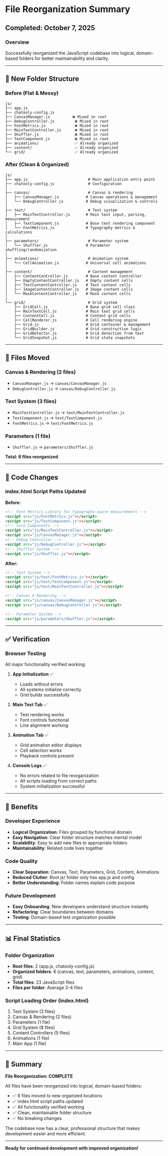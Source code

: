 # File Reorganization Summary

## Completed: October 7, 2025

### Overview
Successfully reorganized the JavaScript codebase into logical, domain-based folders for better maintainability and clarity.

---

## 📁 New Folder Structure

### Before (Flat & Messy)
```
js/
├── app.js
├── chatooly-config.js
├── CanvasManager.js          ❌ Mixed in root
├── DebugController.js         ❌ Mixed in root
├── FontMetrics.js             ❌ Mixed in root
├── MainTextController.js      ❌ Mixed in root
├── Shuffler.js                ❌ Mixed in root
├── TextComponent.js           ❌ Mixed in root
├── animations/                ✅ Already organized
├── content/                   ✅ Already organized
└── grid/                      ✅ Already organized
```

### After (Clean & Organized)
```
js/
├── app.js                           # Main application entry point
├── chatooly-config.js               # Configuration
│
├── canvas/                          # Canvas & rendering
│   ├── CanvasManager.js            # Canvas operations & management
│   └── DebugController.js          # Debug visualization & controls
│
├── text/                            # Text system
│   ├── MainTextController.js       # Main text input, parsing, measurement
│   ├── TextComponent.js            # Base text rendering component
│   └── FontMetrics.js              # Typography metrics & calculations
│
├── parameters/                      # Parameter system
│   └── Shuffler.js                 # Parameter shuffling/randomization
│
├── animations/                      # Animation system
│   └── CellAnimation.js            # Universal cell animations
│
├── content/                         # Content management
│   ├── ContentController.js        # Base content controller
│   ├── EmptyContentController.js   # Empty content cells
│   ├── TextContentController.js    # Text content cells
│   ├── ImageContentController.js   # Image content cells
│   └── MaskContentController.js    # Mask content cells
│
└── grid/                            # Grid system
    ├── GridCell.js                 # Base grid cell class
    ├── MainTextCell.js             # Main text grid cells
    ├── ContentCell.js              # Content grid cells
    ├── CellRenderer.js             # Cell rendering engine
    ├── Grid.js                     # Grid container & management
    ├── GridBuilder.js              # Grid construction logic
    ├── GridDetector.js             # Grid detection from text
    └── GridSnapshot.js             # Grid state snapshots
```

---

## 📝 Files Moved

### Canvas & Rendering (2 files)
- `CanvasManager.js` → `canvas/CanvasManager.js`
- `DebugController.js` → `canvas/DebugController.js`

### Text System (3 files)
- `MainTextController.js` → `text/MainTextController.js`
- `TextComponent.js` → `text/TextComponent.js`
- `FontMetrics.js` → `text/FontMetrics.js`

### Parameters (1 file)
- `Shuffler.js` → `parameters/Shuffler.js`

**Total: 6 files reorganized**

---

## 🔧 Code Changes

### index.html Script Paths Updated

**Before:**
```html
<!-- Font Metrics Library for typography-aware measurements -->
<script src="js/FontMetrics.js"></script>
<script src="js/TextComponent.js"></script>
<!-- Core Components -->
<script src="js/MainTextController.js"></script>
<script src="js/CanvasManager.js"></script>
<!-- Debug Controller -->
<script src="js/DebugController.js"></script>
<!-- Shuffler System -->
<script src="js/Shuffler.js"></script>
```

**After:**
```html
<!-- Text System -->
<script src="js/text/FontMetrics.js"></script>
<script src="js/text/TextComponent.js"></script>
<script src="js/text/MainTextController.js"></script>

<!-- Canvas & Rendering -->
<script src="js/canvas/CanvasManager.js"></script>
<script src="js/canvas/DebugController.js"></script>

<!-- Parameter System -->
<script src="js/parameters/Shuffler.js"></script>
```

---

## ✅ Verification

### Browser Testing
All major functionality verified working:

1. **App Initialization** ✅
   - Loads without errors
   - All systems initialize correctly
   - Grid builds successfully

2. **Main Text Tab** ✅
   - Text rendering works
   - Font controls functional
   - Line alignment working

3. **Animation Tab** ✅
   - Grid animation editor displays
   - Cell selection works
   - Playback controls present

4. **Console Logs** ✅
   - No errors related to file reorganization
   - All scripts loading from correct paths
   - System initialization successful

---

## 🎯 Benefits

### Developer Experience
- **Logical Organization**: Files grouped by functional domain
- **Easy Navigation**: Clear folder structure matches mental model
- **Scalability**: Easy to add new files to appropriate folders
- **Maintainability**: Related code lives together

### Code Quality
- **Clear Separation**: Canvas, Text, Parameters, Grid, Content, Animations
- **Reduced Clutter**: Root js/ folder only has app.js and config
- **Better Understanding**: Folder names explain code purpose

### Future Development
- **Easy Onboarding**: New developers understand structure instantly
- **Refactoring**: Clear boundaries between domains
- **Testing**: Domain-based test organization possible

---

## 📊 Final Statistics

### Folder Organization
- **Root files**: 2 (app.js, chatooly-config.js)
- **Organized folders**: 6 (canvas, text, parameters, animations, content, grid)
- **Total files**: 23 JavaScript files
- **Files per folder**: Average 3-4 files

### Script Loading Order (index.html)
1. Text System (3 files)
2. Canvas & Rendering (2 files)
3. Parameters (1 file)
4. Grid System (8 files)
5. Content Controllers (5 files)
6. Animations (1 file)
7. Main App (1 file)

---

## 🎉 Summary

**File Reorganization: COMPLETE**

All files have been reorganized into logical, domain-based folders:
- ✅ 6 files moved to new organized locations
- ✅ index.html script paths updated
- ✅ All functionality verified working
- ✅ Clean, maintainable folder structure
- ✅ No breaking changes

The codebase now has a clear, professional structure that makes development easier and more efficient.

---

**Ready for continued development with improved organization!**
